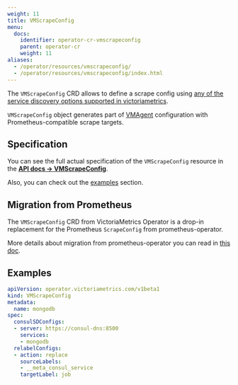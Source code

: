 ```yaml
---
weight: 11
title: VMScrapeConfig
menu:
  docs:
    identifier: operator-cr-vmscrapeconfig
    parent: operator-cr
    weight: 11
aliases:
  - /operator/resources/vmscrapeconfig/
  - /operator/resources/vmscrapeconfig/index.html
---
```

The `VMScrapeConfig` CRD allows to define a scrape config using [any of the service discovery options supported in victoriametrics](https://docs.victoriametrics.com/sd_configs).

`VMScrapeConfig` object generates part of [VMAgent](https://docs.victoriametrics.com/vmagent) configuration with Prometheus-compatible scrape targets.

## Specification

You can see the full actual specification of the `VMScrapeConfig` resource in
the **[API docs -> VMScrapeConfig](https://docs.victoriametrics.com/operator/api#vmscrapeconfig)**.

Also, you can check out the [examples](#examples) section.

## Migration from Prometheus

The `VMScrapeConfig` CRD from VictoriaMetrics Operator is a drop-in replacement 
for the Prometheus `ScrapeConfig` from prometheus-operator.

More details about migration from prometheus-operator you can read in [this doc](https://docs.victoriametrics.com/operator/migration).

## Examples

```yaml
apiVersion: operator.victoriametrics.com/v1beta1
kind: VMScrapeConfig
metadata:
  name: mongodb
spec:
  consulSDConfigs:
  - server: https://consul-dns:8500
    services:
    - mongodb
  relabelConfigs:
  - action: replace
    sourceLabels:
    - __meta_consul_service
    targetLabel: job
```
